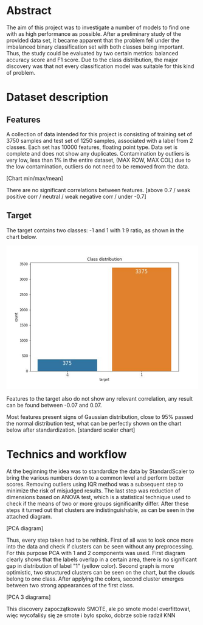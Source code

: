 # Abstract

The aim of this project was to investigate a number of models to find one with as high performance as possible. After a preliminary study of the provided data set, it became apparent that the problem fell under the imbalanced binary classification set with both classes being important. Thus, the study could be evaluated by two certain metrics: balanced accuracy score and F1 score. Due to the class distribution, the major discovery was that not every classification model was suitable for this kind of problem.

# Dataset description

## Features

A collection of data intended for this project is consisting of training set of 3750 samples and test set of 1250 samples, associated with a label from 2 classes. Each set has 10000 features, floating point type. Data set is complete and does not show any duplicates. Contamination by outliers is very low, less than 1% in the entire dataset, (MAX ROW, MAX COL) due to the low contamination, outliers do not need to be removed from the data.

[Chart min/max/mean]

There are no significant correlations between features. [above 0.7 / weak positive corr / neutral / weak negative corr / under -0.7]

## Target

The target contains two classes: -1 and 1 with 1:9 ratio, as shown in the chart below.

![Class distribution](figures/class_distribution.jpg "Class distribution")  

Features to the target also do not show any relevant correlation, any result can be found between -0.07 and 0.07.

Most features present signs of Gaussian distribution, close to 95% passed the normal distribution test, what can be perfectly shown on the chart below after standardization. [standard scaler chart]

# Technics and workflow

At the beginning the idea was to standardize the data by StandardScaler to bring the various numbers down to a common level and perform better scores. Removing outliers using IQR method was a subsequent step to minimize the risk of misjudged results. The last step was reduction of dimensions based on ANOVA test, which is a statistical technique used to check if the means of two or more groups significanlty differ. After these steps it turned out that clusters are indistinguishable, as can be seen in the attached diagram.

[PCA diagram]

Thus, every step taken had to be rethink. First of all was to look once more into the data and check if clusters can be seen without any preprocessing. For this purpose PCA with 1 and 2 components was used. First diagram clearly shows that the labels overlap in a certain area, there is no significant gap in distribution of label "1" (yellow color). Second graph is more optimistic, two structured clusters can be seen on the chart, but the clouds belong to one class. After applying the colors, second cluster emerges between two strong appearances of the first class. 

[PCA 3 diagrams]

This discovery zapoczątkowało SMOTE, ale po smote model overfittował, więc wycofaliśy się ze smote i było spoko, dobrze sobie radził KNN 